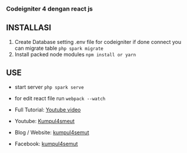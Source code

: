 ### Codeigniter 4 dengan react js

## INSTALLASI

1. Create Database setting .env file for codeigniter if done connect you can migrate table
   `php spark migrate`
2. Install packed node modules
   `npm install or yarn`

## USE

- start server `php spark serve`
- for edit react file run `webpack --watch`

- Full Tutorial: [Youtube video](https://www.youtube.com/playlist?list=PL8xqIegYEJ3OjP4Y2UZ2v9NqL5dDmc06W)
- Youtube: [Kumpul4smeut](https://www.youtube.com/c/ofkumpul4semut)
- Blog / Website: [kumpul4semut](https://kumpul4semut.com/)
- Facebook: [kumpul4semut](https://fb.me/kumpul4semut)
